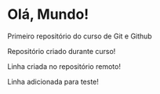 # Olá, Mundo!
 Primeiro repositório do curso de Git e Github

 Repositório criado durante curso!

Linha criada no repositório remoto!

Linha adicionada para teste!
